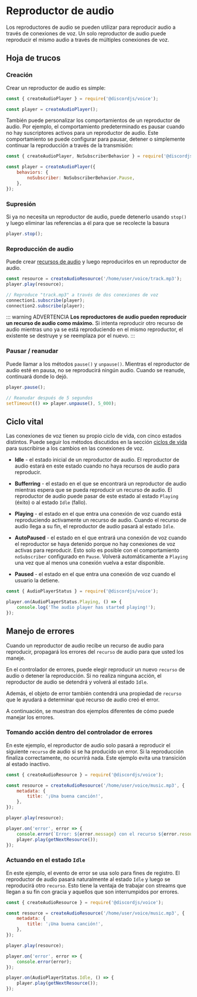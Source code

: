 # Reproductor de audio

Los reproductores de audio se pueden utilizar para reproducir audio a través de conexiones de voz. Un solo reproductor de audio puede reproducir el mismo audio a través de múltiples conexiones de voz.

## Hoja de trucos

### Creación

Crear un reproductor de audio es simple:

```js
const { createAudioPlayer } = require('@discordjs/voice');

const player = createAudioPlayer();
```

También puede personalizar los comportamientos de un reproductor de audio. Por ejemplo, el comportamiento predeterminado es pausar cuando no hay suscriptores activos para un reproductor de audio. Este comportamiento se puede configurar para pausar, detener o simplemente continuar la reproducción a través de la transmisión:

```js
const { createAudioPlayer, NoSubscriberBehavior } = require('@discordjs/voice');

const player = createAudioPlayer({
	behaviors: {
		noSubscriber: NoSubscriberBehavior.Pause,
	},
});
```

### Supresión

Si ya no necesita un reproductor de audio, puede detenerlo usando `stop()` y luego eliminar las referencias a él para que se recolecte la basura

```js
player.stop();
```

### Reproducción de audio

Puede crear [recursos de audio](./audio-resources.md) y luego reproducirlos en un reproductor de audio.

```js
const resource = createAudioResource('/home/user/voice/track.mp3');
player.play(resource);

// Reproduce "track.mp3" a través de dos conexiones de voz
connection1.subscribe(player);
connection2.subscribe(player);
```

::: warning ADVERTENCIA
**Los reproductores de audio pueden reproducir un recurso de audio como máximo.** Si intenta reproducir otro recurso de audio mientras uno ya se está reproduciendo en el mismo reproductor, el existente se destruye y se reemplaza por el nuevo.
:::

### Pausar / reanudar

Puede llamar a los métodos `pause()` y `unpause()`. Mientras el reproductor de audio esté en pausa, no se reproducirá ningún audio. Cuando se reanude, continuará donde lo dejó.

```js
player.pause();

// Reanudar después de 5 segundos
setTimeout(() => player.unpause(), 5_000);
```

## Ciclo vital

Las conexiones de voz tienen su propio ciclo de vida, con cinco estados distintos. Puede seguir los métodos discutidos en la sección [ciclos de vida](/voice/life-cycles.md) para suscribirse a los cambios en las conexiones de voz.

- **Idle** - el estado inicial de un reproductor de audio. El reproductor de audio estará en este estado cuando no haya recursos de audio para reproducir.

- **Bufferring** - el estado en el que se encontrará un reproductor de audio mientras espera que se pueda reproducir un recurso de audio. El reproductor de audio puede pasar de este estado al estado `Playing` (éxito) o al estado `Idle` (fallo).

- **Playing** - el estado en el que entra una conexión de voz cuando está reproduciendo activamente un recurso de audio. Cuando el recurso de audio llega a su fin, el reproductor de audio pasará al estado `Idle`.

- **AutoPaused** - el estado en el que entrará una conexión de voz cuando el reproductor se haya detenido porque no hay conexiones de voz activas para reproducir. Esto solo es posible con el comportamiento `noSubscriber` configurado en `Pause`. Volverá automáticamente a `Playing` una vez que al menos una conexión vuelva a estar disponible.

- **Paused** - el estado en el que entra una conexión de voz cuando el usuario la detiene.

```js
const { AudioPlayerStatus } = require('@discordjs/voice');

player.on(AudioPlayerStatus.Playing, () => {
	console.log('The audio player has started playing!');
});
```

## Manejo de errores

Cuando un reproductor de audio recibe un recurso de audio para reproducir, propagará los errores del `recurso` de audio para que usted los maneje.

En el controlador de errores, puede elegir reproducir un nuevo `recurso` de audio o detener la reproducción. Si no realiza ninguna acción, el reproductor de audio se detendrá y volverá al estado `Idle`.

Además, el objeto de error también contendrá una propiedad de `recurso` que le ayudará a determinar qué recurso de audio creó el error.

A continuación, se muestran dos ejemplos diferentes de cómo puede manejar los errores.

### Tomando acción dentro del controlador de errores

En este ejemplo, el reproductor de audio solo pasará a reproducir el siguiente `recurso` de audio si se ha producido un error. Si la reproducción finaliza correctamente, no ocurrirá nada. Este ejemplo evita una transición al estado inactivo.

```js
const { createAudioResource } = require('@discordjs/voice');

const resource = createAudioResource('/home/user/voice/music.mp3', {
	metadata: {
		title: '¡Una buena canción!',
	},
});

player.play(resource);

player.on('error', error => {
	console.error(`Error: ${error.message} con el recurso ${error.resource.metadata.title}`);
	player.play(getNextResource());
});
```

### Actuando en el estado `Idle`

En este ejemplo, el evento de error se usa solo para fines de registro. El reproductor de audio pasará naturalmente al estado `Idle` y luego se reproducirá otro `recurso`. Esto tiene la ventaja de trabajar con streams que llegan a su fin con gracia y aquellos que son interrumpidos por errores.

```js
const { createAudioResource } = require('@discordjs/voice');

const resource = createAudioResource('/home/user/voice/music.mp3', {
	metadata: {
		title: '¡Una buena canción!',
	},
});

player.play(resource);

player.on('error', error => {
	console.error(error);
});

player.on(AudioPlayerStatus.Idle, () => {
	player.play(getNextResource());
});
```
